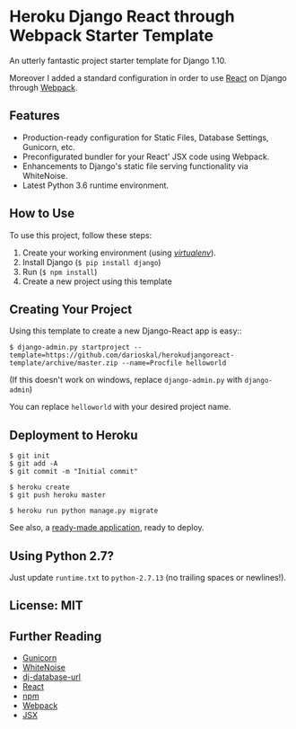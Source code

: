 # Heroku Django React through Webpack Starter Template

An utterly fantastic project starter template for Django 1.10.

Moreover I added a standard configuration in order to use [React](https://facebook.github.io/react/) on Django through [Webpack](https://webpack.github.io/).

## Features

- Production-ready configuration for Static Files, Database Settings, Gunicorn, etc.
- Preconfigurated bundler for your React' JSX code using Webpack.
- Enhancements to Django's static file serving functionality via WhiteNoise.
- Latest Python 3.6 runtime environment. 

## How to Use

To use this project, follow these steps:

1. Create your working environment (using [*virtualenv*](https://virtualenv.pypa.io/en/stable/)).
2. Install Django (`$ pip install django`)
3. Run (`$ npm install`)
4. Create a new project using this template


## Creating Your Project

Using this template to create a new Django-React app is easy::

    $ django-admin.py startproject --template=https://github.com/darioskal/herokudjangoreact-template/archive/master.zip --name=Procfile helloworld

(If this doesn't work on windows, replace `django-admin.py` with `django-admin`)

You can replace ``helloworld`` with your desired project name.

## Deployment to Heroku

    $ git init
    $ git add -A
    $ git commit -m "Initial commit"

    $ heroku create
    $ git push heroku master

    $ heroku run python manage.py migrate

See also, a [ready-made application](https://github.com/heroku/python-getting-started), ready to deploy.

## Using Python 2.7?

Just update `runtime.txt` to `python-2.7.13` (no trailing spaces or newlines!).


## License: MIT

## Further Reading

- [Gunicorn](https://warehouse.python.org/project/gunicorn/)
- [WhiteNoise](https://warehouse.python.org/project/whitenoise/)
- [dj-database-url](https://warehouse.python.org/project/dj-database-url/)
- [React](https://facebook.github.io/react/)
- [npm](https://www.npmjs.com/)
- [Webpack](https://webpack.github.io/)
- [JSX](https://jsx.github.io/)

